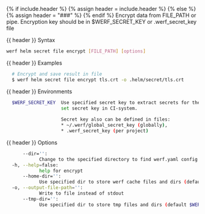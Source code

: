 {% if include.header %}
{% assign header = include.header %}
{% else %}
{% assign header = "###" %}
{% endif %}
Encrypt data from FILE_PATH or pipe.
Encryption key should be in $WERF_SECRET_KEY or .werf_secret_key file

{{ header }} Syntax

```bash
werf helm secret file encrypt [FILE_PATH] [options]
```

{{ header }} Examples

```bash
  # Encrypt and save result in file
  $ werf helm secret file encrypt tls.crt -o .helm/secret/tls.crt
```

{{ header }} Environments

```bash
  $WERF_SECRET_KEY  Use specified secret key to extract secrets for the deploy. Recommended way to 
                    set secret key in CI-system. 
                    
                    Secret key also can be defined in files:
                    * ~/.werf/global_secret_key (globally),
                    * .werf_secret_key (per project)
```

{{ header }} Options

```bash
      --dir='':
            Change to the specified directory to find werf.yaml config
  -h, --help=false:
            help for encrypt
      --home-dir='':
            Use specified dir to store werf cache files and dirs (default $WERF_HOME or ~/.werf)
  -o, --output-file-path='':
            Write to file instead of stdout
      --tmp-dir='':
            Use specified dir to store tmp files and dirs (default $WERF_TMP_DIR or system tmp dir)
```

